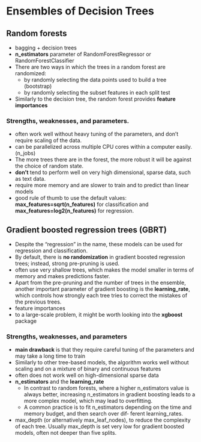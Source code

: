 # Ensembles of Decision Trees

## Random forests
- bagging + decision trees
- __n_estimators__ parameter of RandomForestRegressor or RandomForestClassifier
- There are two ways in which the trees in a random forest are randomized: 
    + by randomly selecting the data points used to build a tree (bootstrap)
    + by randomly selecting the subset features in each split test 
- Similarly to the decision tree, the random forest provides __feature importances__

### Strengths, weaknesses, and parameters.
- often work well without heavy tuning of the parameters, and don’t require scaling of the data.
- can be parallelized across multiple CPU cores within a computer easily. (n_jobs)
- The more trees there are in the forest, the more robust it will be against the choice of random state.
- __don’t__ tend to perform well on very high dimensional, sparse data, such as text data.
- require more memory and are slower to train and to predict than linear models
- good rule of thumb to use the default values: __max_features=sqrt(n_features)__ for classification and __max_features=log2(n_features)__ for regression. 

## Gradient boosted regression trees (GBRT)
- Despite the “regression” in the name, these models can be used for regression and classification.
- By default, there is __no randomization__ in gradient boosted regression trees; instead, strong pre-pruning is used.
- often use very shallow trees, which makes the model smaller in terms of memory and makes predictions faster.
- Apart from the pre-pruning and the number of trees in the ensemble, another important parameter of gradient boosting is the __learning_rate__, which controls how strongly each tree tries to correct the mistakes of the previous trees. 
- feature importances
- to a large-scale problem, it might be worth looking into the __xgboost__ package

### Strengths, weaknesses, and parameters
- __main drawback__ is that they require careful tuning of the parameters and may take a long time to train
- Similarly to other tree-based models, the algorithm works well without scaling and on a mixture of binary and continuous features
- often does not work well on high-dimensional sparse data
- __n_estimators__ and the __learning_rate__
    + In contrast to random forests, where a higher n_estimators value is always better, increasing n_estimators in gradient boosting leads to a more complex model, which may lead to overfitting.
    + A common practice is to fit n_estimators depending on the time and memory budget, and then search over dif‐ ferent learning_rates.
- max_depth (or alternatively max_leaf_nodes), to reduce the complexity of each tree. Usually max_depth is set very low for gradient boosted models, often not deeper than five splits.
